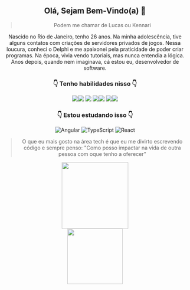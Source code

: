 <div  align="center"><h2> Olá, Sejam Bem-Vindo(a) 👋</h2>

>Podem me chamar de Lucas ou Kennari 

Nascido no Rio de Janeiro, tenho 26 anos. Na minha adolescência, tive alguns contatos com criações de servidores privados de jogos. Nessa loucura, conheci o Delphi e me apaixonei pela praticidade de poder criar programas. Na época, vivia vendo tutoriais, mas nunca entendia a lógica. Anos depois, quando nem imaginava, cá estou eu, desenvolvedor de software.

<h3>👇 Tenho habilidades nisso 👇</h3>

<img src="https://img.shields.io/badge/JavaScript-323330?style=for-the-badge&logo=javascript&logoColor=F7DF1E"/><img src="https://img.shields.io/badge/Node%20js-339933?style=for-the-badge&logo=nodedotjs&logoColor=white"/>
<img src="https://img.shields.io/badge/Express%20js-000000?style=for-the-badge&logo=express&logoColor=white"/>
<img src="https://img.shields.io/badge/Insomnia-5849be?style=for-the-badge&logo=Insomnia&logoColor=white"/><img src="https://img.shields.io/badge/PostgreSQL-316192?style=for-the-badge&logo=postgresql&logoColor=white"/>
<img src="https://img.shields.io/badge/HTML5-E34F26?style=for-the-badge&logo=html5&logoColor=white"/><img src="https://img.shields.io/badge/CSS3-1572B6?style=for-the-badge&logo=css3&logoColor=white"/>

<h3>👇 Estou estudando isso 👇</h3>

![Angular](https://img.shields.io/badge/Angular-DD0031?style=for-the-badge&logo=angular&logoColor=white)
![TypeScript](https://img.shields.io/badge/TypeScript-007ACC?style=for-the-badge&logo=typescript&logoColor=white)
![React](https://img.shields.io/badge/React-20232A?style=for-the-badge&logo=react&logoColor=61DAFB)

>O que eu mais gosto na área tech é que eu me divirto escrevendo código e sempre penso: "Como posso impactar na vida de outra pessoa com oque tenho a oferecer" 

<img height="180em" src="https://github-readme-stats.vercel.app/api/top-langs/?username=LucasKennari&layout=compact&langs_count=7&theme=synthwave"/>
</div>
<div  align="center">
<img src="https://raw.githubusercontent.com/PokeAPI/sprites/master/sprites/pokemon/25.png" width="150" height="150" >
</div>
